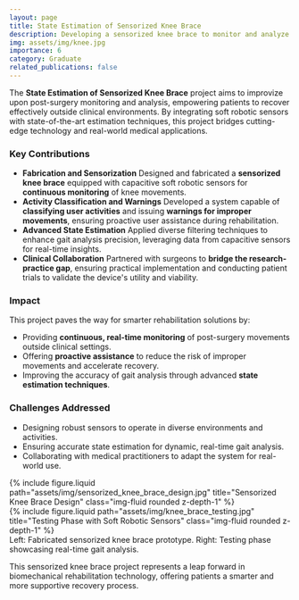 ```yaml
---
layout: page
title: State Estimation of Sensorized Knee Brace
description: Developing a sensorized knee brace to monitor and analyze post-surgery movements with advanced state estimation techniques.
img: assets/img/knee.jpg
importance: 6
category: Graduate
related_publications: false
---
```


The **State Estimation of Sensorized Knee Brace** project aims to improvize upon post-surgery monitoring and analysis, empowering patients to recover effectively outside clinical environments. By integrating soft robotic sensors with state-of-the-art estimation techniques, this project bridges cutting-edge technology and real-world medical applications.

### Key Contributions
- **Fabrication and Sensorization** Designed and fabricated a **sensorized knee brace** equipped with capacitive soft robotic sensors for **continuous monitoring** of knee movements.
- **Activity Classification and Warnings** Developed a system capable of **classifying user activities** and issuing **warnings for improper movements**, ensuring proactive user assistance during rehabilitation.
- **Advanced State Estimation** Applied diverse filtering techniques to enhance gait analysis precision, leveraging data from capacitive sensors for real-time insights.
- **Clinical Collaboration** Partnered with surgeons to **bridge the research-practice gap**, ensuring practical implementation and conducting patient trials to validate the device's utility and viability.

### Impact
This project paves the way for smarter rehabilitation solutions by:
- Providing **continuous, real-time monitoring** of post-surgery movements outside clinical settings.
- Offering **proactive assistance** to reduce the risk of improper movements and accelerate recovery.
- Improving the accuracy of gait analysis through advanced **state estimation techniques**.

### Challenges Addressed
- Designing robust sensors to operate in diverse environments and activities.
- Ensuring accurate state estimation for dynamic, real-time gait analysis.
- Collaborating with medical practitioners to adapt the system for real-world use.

<div class="row justify-content-sm-center">
    <div class="col-sm-6 mt-3 mt-md-0">
        {% include figure.liquid path="assets/img/sensorized_knee_brace_design.jpg" title="Sensorized Knee Brace Design" class="img-fluid rounded z-depth-1" %}
    </div>
    <div class="col-sm-6 mt-3 mt-md-0">
        {% include figure.liquid path="assets/img/knee_brace_testing.jpg" title="Testing Phase with Soft Robotic Sensors" class="img-fluid rounded z-depth-1" %}
    </div>
</div>
<div class="caption">
    Left: Fabricated sensorized knee brace prototype. Right: Testing phase showcasing real-time gait analysis.
</div>

This sensorized knee brace project represents a leap forward in biomechanical rehabilitation technology, offering patients a smarter and more supportive recovery process.

